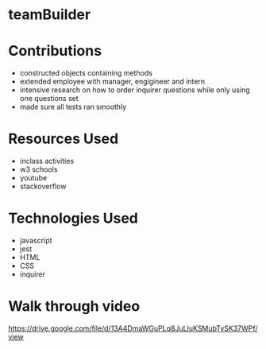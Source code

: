 # teamBuilder

# Contributions
- constructed objects containing methods
- extended employee with manager, engigineer and intern
- intensive research on how to order inquirer questions while only using one questions set
- made sure all tests ran smoothly

# Resources Used
- inclass activities
- w3 schools
- youtube
- stackoverflow

# Technologies Used
- javascript
- jest
- HTML
- CSS
- inquirer

# Walk through video
https://drive.google.com/file/d/13A4DmaWGuPLq8JuLIuKSMubTySK37WPf/view
